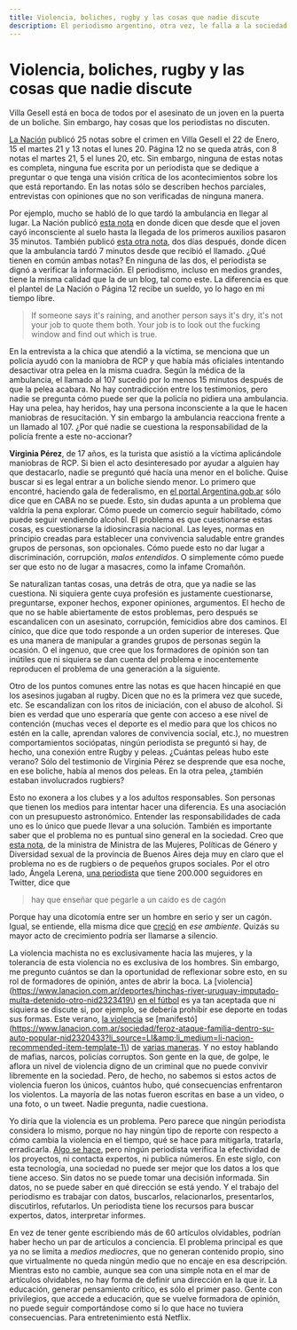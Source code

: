 ```yaml
---
title: Violencia, boliches, rugby y las cosas que nadie discute
description: El periodismo argentino, otra vez, le falla a la sociedad
---
```


# Violencia, boliches, rugby y las cosas que nadie discute

Villa Gesell está en boca de todos por el asesinato de un joven en la puerta de un boliche. Sin embargo, hay cosas que los periodistas no discuten.

[La Nación](https://www.lanacion.com.ar/tema/asesinato-en-villa-gesell-tid67565) publicó 25 notas sobre el crimen en Villa Gesell el 22 de Enero, 15 el martes 21 y 13 notas el lunes 20. Página 12 no se queda atrás, con 8 notas el martes 21, 5 el lunes 20, etc. Sin embargo, ninguna de estas notas es completa, ninguna fue escrita por un periodista que se dedique a preguntar o que tenga una visión crítica de los acontecimientos sobre los que está reportando. En las notas sólo se describen hechos parciales, entrevistas con opiniones que no son verificadas de ninguna manera.

Por ejemplo, mucho se habló de lo que tardó la ambulancia en llegar al lugar. La Nación publicó [esta nota](https://www.lanacion.com.ar/sociedad/villa-gesell-chica-le-practico-rcp-fernando-nid2325688?li_source=LI&amp;li_medium=li-nacion-recommended-item-template-1) en donde dicen que desde que el joven cayó inconsciente al suelo hasta la llegada de los primeros auxilios pasaron 35 minutos. También publicó [esta otra nota](https://www.lanacion.com.ar/sociedad/la-medica-que-asistio-a-fernando-baez-sosa-cuando-llegamos-al-lugar-ya-habia-fallecido-nid2326494), dos días después, donde dicen que la ambulancia tardó 7 minutos desde que recibió el llamado. ¿Qué tienen en común ambas notas? En ninguna de las dos, el periodista se dignó a verificar la información. El periodismo, incluso en medios grandes, tiene la misma calidad que la de un blog, tal como este. La diferencia es que el plantel de La Nación o Página 12 recibe un sueldo, yo lo hago en mi tiempo libre.

> If someone says it's raining, and another person says it's dry, it's not your job to quote them both. Your job is to look out the fucking window and find out which is true.

En la entrevista a la chica que atendió a la víctima, se menciona que un policía ayudó con la maniobra de RCP y que había más oficiales intentando desactivar otra pelea en la misma cuadra. Según la médica de la ambulancia, el llamado al 107 sucedió por lo menos 15 minutos después de que la pelea acabara. No hay contradicción entre los testimonios, pero nadie se pregunta cómo puede ser que la policía no pidiera una ambulancia. Hay una pelea, hay heridos, hay una persona inconsciente a la que le hacen maniobras de resucitación. Y sin embargo la ambulancia reacciona frente a un llamado al 107. ¿Por qué nadie se cuestiona la responsabilidad de la policía frente a este no-accionar?

**Virginia Pérez**, de 17 años, es la turista que asistió a la víctima aplicándole maniobras de RCP. Si bien el acto desinteresado por ayudar a alguien hay que destacarlo, nadie se preguntó qué hacía una menor en el boliche. Quise buscar si es legal entrar a un boliche siendo menor. Lo primero que encontré, haciendo gala de federalismo, en [el portal Argentina.gob.ar](https://www.argentina.gob.ar/justiciacerca/bailar) sólo dice que en CABA no se puede. Esto, sin dudas apunta a un problema que valdría la pena explorar. Cómo puede un comercio seguir habilitado, cómo puede seguir vendiendo alcohol. El problema es que cuestionarse estas cosas, es cuestionarse la idiosincrasia nacional. Las leyes, normas en principio creadas para establecer una convivencia saludable entre grandes grupos de personas, son opcionales. Cómo puede esto no dar lugar a discriminación, corrupción, *malos entendidos*. O simplemente cómo puede ser que esto no de lugar a masacres, como la infame Cromañón.

Se naturalizan tantas cosas, una detrás de otra, que ya nadie se las cuestiona. Ni siquiera gente cuya profesión es justamente cuestionarse, preguntarse, exponer hechos, exponer opiniones, argumentos. El hecho de que no se hable abiertamente de estos problemas, pero después se escandalicen con un asesinato, corrupción, femicidios abre dos caminos. El cínico, que dice que todo responde a un orden superior de intereses. Que es una manera de manipular a grandes grupos de personas según la ocasión. O el ingenuo, que cree que los formadores de opinión son tan inútiles que ni siquiera se dan cuenta del problema e inocentemente reproducen el problema de una generación a la siguiente.

Otro de los puntos comunes entre las notas es que hacen hincapié en que los asesinos jugaban al rugby. Dicen que no es la primera vez que sucede, etc. Se escandalizan con los ritos de iniciación, con el abuso de alcohol. Si bien es verdad que uno esperaría que gente con acceso a ese nivel de contención (muchas veces el deporte es el medio para que los chicos no estén en la calle, aprendan valores de convivencia social, etc.), no muestren comportamientos sociópatas, ningún periodista se preguntó si hay, de hecho, una conexión entre Rugby y peleas. ¿Cuántas peleas hubo este verano? Sólo del testimonio de Virginia Pérez se desprende que esa noche, en ese boliche, había al menos dos peleas. En la otra pelea, ¿también estaban involucrados rugbiers?

Esto no exonera a los clubes y a los adultos responsables. Son personas que tienen los medios para intentar hacer una diferencia. Es una asociación con un presupuesto astronómico. Entender las responsabilidades de cada uno es lo único que puede llevar a una solución. También es importante saber que el problema no es puntual sino general en la sociedad. Creo que [esta nota](https://www.pagina12.com.ar/243328-promover-masculinidades-para-la-igualdad), de la ministra de Ministra de las Mujeres, Políticas de Género y Diversidad sexual de la provincia de Buenos Aires deja muy en claro que el problema no es de rugbiers o de pequeños grupos sociales. Por el otro lado, Ángela Lerena, [una periodista](https://twitter.com/Angelalerena) que tiene 200.000 seguidores en Twitter, dice que 

> hay que enseñar que pegarle a un caído es de cagón

Porque hay una dicotomía entre ser un hombre en serio y ser un cagón. Igual, se entiende, ella misma dice que [creció](https://twitter.com/Angelalerena/status/1219936957192712192?s=20) en *ese ambiente*. Quizás su mayor acto de crecimiento podría ser llamarse a silencio.

La violencia machista no es exclusivamente hacia las mujeres, y la tolerancia de esta violencia no es exclusiva de los hombres. Sin embargo, me pregunto cuántos se dan la oportunidad de reflexionar sobre esto, en su rol de formadores de opinión, antes de abrir la boca. La [violencia](https://www.lanacion.com.ar/deportes/hinchas-river-uruguay-imputado-multa-detenido-otro-nid2323419\) [en el fútbol](https://www.bbc.com/mundo/deportes-46332616) es ya tan aceptada que ni siquiera se discute si, por ejemplo, se debería prohibir ese deporte en todas sus formas. Este verano, [la violencia](https://www.lanacion.com.ar/seguridad/un-turista-ataco-mozo-pinamar-me-vas-nid2326283?li_source=LI&amp;li_medium=li-nacion-recommended-item-template-1) se [manifestó](https://www.lanacion.com.ar/sociedad/feroz-ataque-familia-dentro-su-auto-popular-nid2320433?li_source=LI&amp;li_medium=li-nacion-recommended-item-template-1\) de [varias maneras](https://www.lanacion.com.ar/seguridad/mar-del-plata-otra-golpiza-brutal-patovica-nid2322363). Y no estoy hablando de mafias, narcos, policías corruptos. Son gente en la que, de golpe, le aflora un nivel de violencia digno de un criminal que no puede convivir libremente en la sociedad. Pero, de hecho, no sabemos si estos actos de violencia fueron los únicos, cuántos hubo, qué consecuencias enfrentaron los violentos. La mayoría de las notas fueron escritas en base a un video, o una foto, o un tweet. Nadie pregunta, nadie cuestiona.

Yo diría que la violencia es un problema. Pero parece que ningún periodista considera lo mismo, porque no hay ningún tipo de reporte con respecto a cómo cambia la violencia en el tiempo, qué se hace para mitigarla, tratarla, erradicarla. [Algo se hace](https://www.pagina12.com.ar/243328-promover-masculinidades-para-la-igualdad), pero ningún periodista verifica la efectividad de los proyectos, ni contacta expertos, ni publica números. En este siglo, con esta tecnología, una sociedad no puede ser mejor que los datos a los que tiene acceso. Sin datos no se puede tomar una decisión informada. Sin datos, no se puede saber en qué dirección se está yendo. Y el trabajo del periodismo es trabajar con datos, buscarlos, relacionarlos, presentarlos, discutirlos, refutarlos. Un periodista tiene los recursos para buscar expertos, datos, interpretar informes.

En vez de tener gente escribiendo más de 60 artículos olvidables, podrían haber hecho un par de artículos a conciencia. El problema principal es que ya no se limita a *medios mediocres*, que no generan contenido propio, sino que virtualmente no queda ningún medio que no encaje en esa descripción. Mientras esto no cambie, aunque sea con una simple nota en el mar de artículos olvidables, no hay forma de definir una dirección en la que ir. La educación, generar pensamiento crítico, es sólo el primer paso. Gente con privilegios, que accede a educación, que se vuelve formadora de opinión, no puede seguir comportándose como si lo que hace no tuviera consecuencias. Para entretenimiento está Netflix.
